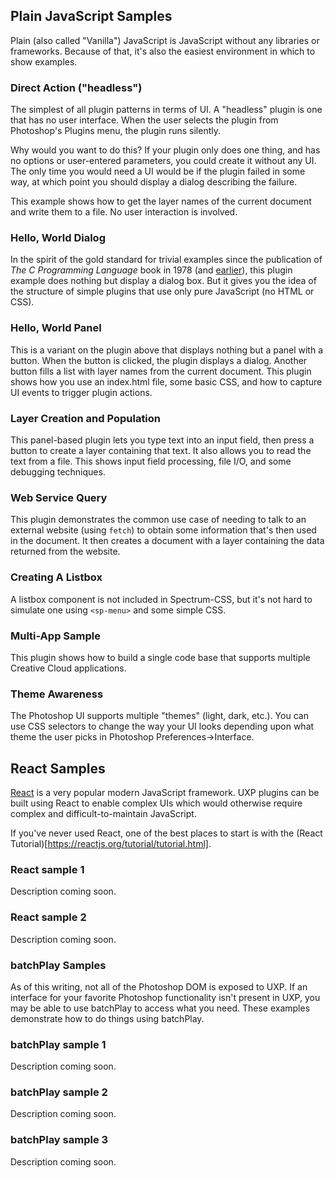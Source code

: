 ## Plain JavaScript Samples

Plain (also called "Vanilla") JavaScript is JavaScript without any libraries or frameworks. Because of that, it's also the easiest environment in which to show examples.

### Direct Action ("headless")

The simplest of all plugin patterns in terms of UI. A "headless" plugin is one that has no user interface. When the user selects the plugin from Photoshop's Plugins menu, the plugin runs silently.

Why would you want to do this? If your plugin only does one thing, and has no options or user-entered parameters, you could create it without any UI. The only time you would need a UI would be if the plugin failed in some way, at which point you should display a dialog describing the failure.

This example shows how to get the layer names of the current document and write them to a file. No user interaction is involved.

### Hello, World Dialog

In the spirit of the gold standard for trivial examples since the publication of *The C Programming Language* book in 1978 (and [earlier](https://www.thesoftwareguild.com/blog/the-history-of-hello-world/)), this plugin example does nothing but display a dialog box. But it gives you the idea of the structure of simple plugins that use only pure JavaScript (no HTML or CSS).

### Hello, World Panel

This is a variant on the plugin above that displays nothing but a panel with a button. When the button is clicked, the plugin displays a dialog. Another button fills a list with layer names from the current document. This plugin shows how you use an index.html file, some basic CSS, and how to capture UI events to trigger plugin actions.

### Layer Creation and Population

This panel-based plugin lets you type text into an input field, then press a button to create a layer containing that text. It also allows you to read the text from a file. This shows input field processing, file I/O, and some debugging techniques.

### Web Service Query

This plugin demonstrates the common use case of needing to talk to an external website (using `fetch`) to obtain some information that's then used in the document. It then creates a document with a layer containing the data returned from the website.

### Creating A Listbox

A listbox component is not included in Spectrum-CSS, but it's not hard to simulate one using `<sp-menu>` and some simple CSS.

### Multi-App Sample

This plugin shows how to build a single code base that supports multiple Creative Cloud applications.

### Theme Awareness

The Photoshop UI supports multiple "themes" (light, dark, etc.). You can use CSS selectors to change the way your UI looks depending upon what theme the user picks in Photoshop Preferences->Interface.

## React Samples

[React](https://reactjs.org) is a very popular modern JavaScript framework. UXP plugins can be built using React to enable complex UIs which would otherwise require complex and difficult-to-maintain JavaScript.

If you've never used React, one of the best places to start is with the (React Tutorial)[https://reactjs.org/tutorial/tutorial.html].

### React sample 1

Description coming soon.

### React sample 2

Description coming soon.

### batchPlay Samples

As of this writing, not all of the Photoshop DOM is exposed to UXP. If an interface for your favorite Photoshop functionality isn't present in UXP, you may be able to use batchPlay to access what you need. These examples demonstrate how to do things using batchPlay.

### batchPlay sample 1

Description coming soon.

### batchPlay sample 2

Description coming soon.

### batchPlay sample 3

Description coming soon.